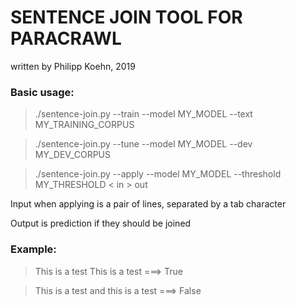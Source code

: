 # SENTENCE JOIN TOOL FOR PARACRAWL

written by Philipp Koehn, 2019

### Basic usage:
> ./sentence-join.py --train --model MY_MODEL --text MY_TRAINING_CORPUS

> ./sentence-join.py --tune  --model MY_MODEL --dev MY_DEV_CORPUS

> ./sentence-join.py --apply --model MY_MODEL --threshold MY_THRESHOLD < in > out

Input when applying is a pair of lines, separated by a tab character

Output is prediction if they should be joined


### Example: 
> This is a test <TAB> This is a test
> ===> True

> This is a test <TAB> and this is a test
> ===> False

